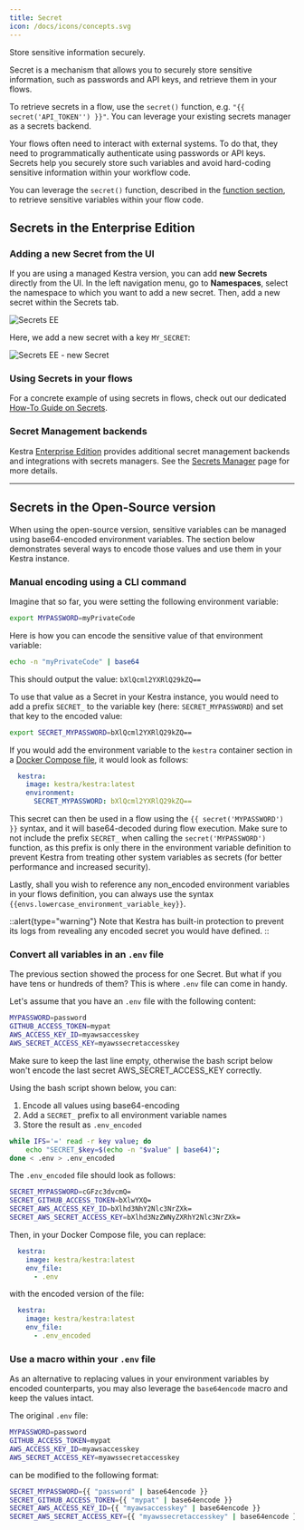 ```yaml
---
title: Secret
icon: /docs/icons/concepts.svg
---
```


Store sensitive information securely.

Secret is a mechanism that allows you to securely store sensitive information, such as passwords and API keys, and retrieve them in your flows.

To retrieve secrets in a flow, use the `secret()` function, e.g. `"{{ secret('API_TOKEN'') }}"`. You can leverage your existing secrets manager as a secrets backend.

Your flows often need to interact with external systems. To do that, they need to programmatically authenticate using passwords or API keys. Secrets help you securely store such variables and avoid hard-coding sensitive information within your workflow code.

You can leverage the `secret()` function, described in the [function section](../expressions/04.function.md#secret), to retrieve sensitive variables within your flow code.


## Secrets in the Enterprise Edition

### Adding a new Secret from the UI

If you are using a managed Kestra version, you can add **new Secrets** directly from the UI. In the left navigation menu, go to **Namespaces**, select the namespace to which you want to add a new secret. Then, add a new secret within the Secrets tab.

![Secrets EE](/docs/developer-guide/secrets/secrets-ee-1.png)

Here, we add a new secret with a key `MY_SECRET`:

![Secrets EE - new Secret](/docs/developer-guide/secrets/secrets-ee-2.png)


### Using Secrets in your flows
For a concrete example of using secrets in flows, check out our dedicated [How-To Guide on Secrets](../15.how-to-guides/secrets.md).

### Secret Management backends

Kestra [Enterprise Edition](../06.enterprise/index.md) provides additional secret management backends and integrations with secrets managers. See the [Secrets Manager](../06.enterprise/secrets-manager.md) page for more details.


---


## Secrets in the Open-Source version

When using the open-source version, sensitive variables can be managed using base64-encoded environment variables. The section below demonstrates several ways to encode those values and use them in your Kestra instance.

### Manual encoding using a CLI command

Imagine that so far, you were setting the following environment variable:

```bash
export MYPASSWORD=myPrivateCode
```

Here is how you can encode the sensitive value of that environment variable:

```bash
echo -n "myPrivateCode" | base64
```

This should output the value: `bXlQcml2YXRlQ29kZQ==`

To use that value as a Secret in your Kestra instance, you would need to add a prefix `SECRET_` to the variable key (here: `SECRET_MYPASSWORD`) and set that key to the encoded value:

```bash
export SECRET_MYPASSWORD=bXlQcml2YXRlQ29kZQ==
```

If you would add the environment variable to the `kestra` container section in a [Docker Compose file](https://github.com/kestra-io/kestra/blob/develop/docker-compose.yml#L22), it would look as follows:

```yaml
  kestra:
    image: kestra/kestra:latest
    environment:
      SECRET_MYPASSWORD: bXlQcml2YXRlQ29kZQ==
```

This secret can then be used in a flow using the `{{ secret('MYPASSWORD') }}` syntax, and it will base64-decoded during flow execution. Make sure to not include the prefix `SECRET_` when calling the `secret('MYPASSWORD')` function, as this prefix is only there in the environment variable definition to prevent Kestra from treating other system variables as secrets (for better performance and increased security).

Lastly, shall you wish to reference any non_encoded environment variables in your flows definition, you can always use the syntax `{{envs.lowercase_environment_variable_key}}`.

::alert{type="warning"}
Note that Kestra has built-in protection to prevent its logs from revealing any encoded secret you would have defined.
::

### Convert all variables in an `.env` file

The previous section showed the process for one Secret. But what if you have tens or hundreds of them? This is where `.env` file can come in handy.

Let's assume that you have an `.env` file with the following content:

```bash
MYPASSWORD=password
GITHUB_ACCESS_TOKEN=mypat
AWS_ACCESS_KEY_ID=myawsaccesskey
AWS_SECRET_ACCESS_KEY=myawssecretaccesskey

```

Make sure to keep the last line empty, otherwise the bash script below won't encode the last secret AWS_SECRET_ACCESS_KEY correctly.

Using the bash script shown below, you can:
1. Encode all values using base64-encoding
2. Add a `SECRET_` prefix to all environment variable names
3. Store the result as `.env_encoded`

```bash
while IFS='=' read -r key value; do
    echo "SECRET_$key=$(echo -n "$value" | base64)";
done < .env > .env_encoded
```

The `.env_encoded` file should look as follows:

```bash
SECRET_MYPASSWORD=cGFzc3dvcmQ=
SECRET_GITHUB_ACCESS_TOKEN=bXlwYXQ=
SECRET_AWS_ACCESS_KEY_ID=bXlhd3NhY2Nlc3NrZXk=
SECRET_AWS_SECRET_ACCESS_KEY=bXlhd3NzZWNyZXRhY2Nlc3NrZXk=
```

Then, in your Docker Compose file, you can replace:

```yaml
  kestra:
    image: kestra/kestra:latest
    env_file:
      - .env
```

with the encoded version of the file:

```yaml
  kestra:
    image: kestra/kestra:latest
    env_file:
      - .env_encoded
```


### Use a macro within your `.env` file

As an alternative to replacing values in your environment variables by encoded counterparts, you may also leverage the `base64encode` macro and keep the values intact.

The original `.env` file:

```bash
MYPASSWORD=password
GITHUB_ACCESS_TOKEN=mypat
AWS_ACCESS_KEY_ID=myawsaccesskey
AWS_SECRET_ACCESS_KEY=myawssecretaccesskey
```

can be modified to the following format:

```bash
SECRET_MYPASSWORD={{ "password" | base64encode }}
SECRET_GITHUB_ACCESS_TOKEN={{ "mypat" | base64encode }}
SECRET_AWS_ACCESS_KEY_ID={{ "myawsaccesskey" | base64encode }}
SECRET_AWS_SECRET_ACCESS_KEY={{ "myawssecretaccesskey" | base64encode }}
```

